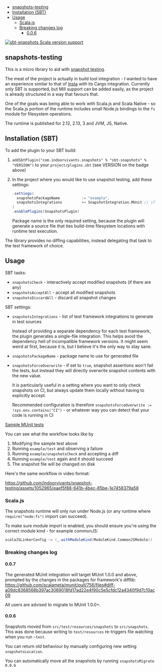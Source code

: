 <!--toc:start-->
- [snapshots-testing](#snapshots-testing)
- [Installation (SBT)](#installation-sbt)
- [Usage](#usage)
  - [Scala.js](#scalajs)
  - [Breaking changes log](#breaking-changes-log)
    - [0.0.6](#006)
<!--toc:end-->


[![sbt-snapshots Scala version support](https://index.scala-lang.org/indoorvivants/snapshot-testing/sbt-snapshots/latest.svg)](https://index.scala-lang.org/indoorvivants/snapshot-testing/sbt-snapshots)

## snapshots-testing

This is a micro library to aid with [snapshot testing](https://jestjs.io/docs/snapshot-testing).

The meat of the project is actually in build tool integration - I wanted to
have an experience similar to that of [Insta](https://insta.rs/docs/cli/) with 
its Cargo integration. Currently only SBT is supported, but Mill support 
can be added easily, as the project is already structured in a way that favours that.

One of the goals was being able to work with Scala.js and Scala Native - so the Scala.js portion of the runtime includes small Node.js bindings
to the `fs` module for filesystem operations.

The runtime is published for 2.12, 2.13, 3 and JVM, JS, Native.


## Installation (SBT)
To add the plugin to your SBT build:

1. `addSbtPlugin("com.indoorvivants.snapshots" % "sbt-snapshots" % "VERSION")` to your `project/plugins.sbt` (see VERSION on the badge above)
2. In the project where you would like to use snapshot testing, add these settings:

    ```scala
    .settings(
      snapshotsPackageName          := "example",
      snapshotsIntegrations         += SnapshotIntegration.MUnit // if using MUnit
    )
    .enablePlugins(SnapshotsPlugin)
    ```

    Package name is the only required setting, because the plugin will 
    generate a source file that ties build-time filesystem locations with 
    runtime test execution.

The library provides no diffing capabilities, instead delegating that 
task to the test framework of choice.

## Usage

SBT tasks:

- `snapshotsCheck` - interactively accept modified snapshots (if there are any)
- `snapshotsAcceptAll` - accept all modified snapshots
- `snapshotsDiscardAll` - discard all snapshot changes

SBT settings: 
- `snapshotsIntegrations` - list of test framework integrations to generate in test sources
  
  Instead of providing a separate dependency for each test framework, the plugin generates 
  a single-file integration. This helps avoid the dependency hell of incompatible framework 
  versions. It might seem weird at first, because it is, but I believe it's the only way to 
  stay sane.

- `snapshotsPackageName` - package name to use for generated file
- `snapshotsForceOverwrite` - if set to `true`, snapshot assertions won't fail the tests,
   but instead they will directly overwrite snapshot contents with the new value.

   It is particularly useful in a setting where you want to only check snapshots on CI,
   but always update them locally without having to explicitly accept.

   Recommended configuration is therefore `snapshotsForceOverwrite := !sys.env.contains("CI")` - or whatever way you can detect that your code is running in CI

[Sample MUnit tests](modules/example/src/test/scala/MunitExampleTests.scala)

You can see what the workflow looks like by

1. Modifying the sample test above
2. Running `example/test` and observing a failure
3. Running `example/snapshotsCheck` and accepting a diff
4. Running `example/test` again and it should succeed
5. The snapshot file will be changed on disk

Here's the same workflow in video format:

https://github.com/indoorvivants/snapshot-testing/assets/1052965/eaef5f88-641b-4bec-85be-1e7458379a58


### Scala.js

The snapshots runtime will only run under Node.js (or any runtime where `require("node:fs")` import can succeed).

To make sure module import is enabled, you should ensure you're using the correct module kind - 
for example commonJS:

```scala
scalaJSLinkerConfig ~= (_.withModuleKind(ModuleKind.CommonJSModule))
```


### Breaking changes log

#### 0.0.7

The generated MUnit integration will target MUnit 1.0.0 and above, prompted
by the changes in the packages for framework's difflib: https://github.com/scalameta/munit/pull/756/files#diff-a09dc8368568b397ac3069018fd17ad22e4f90c5e5cfdc12a4340f9d7c10ac09

All users are advised to migrate to MUnit 1.0.0+.

#### 0.0.6

Snapshots moved from `src/test/resources/snapshots` to `src/snapshots`.
This was done because writing to `test/resources` re-triggers file watching 
when you run `~test`.

You can return old behaviour by manually configuring new setting `snapshotsLocation`.

You can automatically move all the snapshots by running `snapshotsMigrate 0.0.6`
